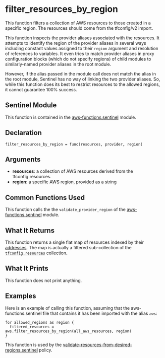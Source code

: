 # filter_resources_by_region
This function filters a collection of AWS resources to those created in a specific region. The resources should come from the tfconfig/v2 import.

This function inspects the provider aliases associated with the resources. It attempts to identify the region of the provider aliases in several ways including constant values assigned to their `region` argument and resolution of references to variables. It even tries to match provider aliases in proxy configuration blocks (which do not specify regions) of child modules to similarly-named provider aliases in the root module.

However, if the alias passed in the module call does not match the alias in the root module, Sentinel has no way of linking the two provider aliases. So, while this function does its best to restrict resources to the allowed regions, it cannot guarantee 100% success.

## Sentinel Module
This function is contained in the [aws-functions.sentinel](../aws-functions.sentinel) module.

## Declaration
`filter_resources_by_region = func(resources, provider, region)`

## Arguments
* **resources**: a collection of AWS resources derived from the tfconfig.resources.
* **region**: a specific AWS region, provided as a string

## Common Functions Used
This function calls the the `validate_provider_region` of the [aws-functions.sentinel](../aws-functions.sentinel) module.

## What It Returns
This function returns a single flat map of resources indexed by their [addresses](https://www.terraform.io/docs/internals/resource-addressing.html). The map is actually a filtered sub-collection of the [`tfconfig.resources`](https://www.terraform.io/docs/cloud/sentinel/import/tfconfig-v2.html#the-resources-collection) collection.

## What It Prints
This function does not print anything.

## Examples
Here is an example of calling this function, assuming that the aws-functions.sentinel file that contains it has been imported with the alias `aws`:
```
for allowed_regions as region {
  filtered_resources = aws.filter_resources_by_region(all_aws_resources, region)
}
```

This function is used by the [validate-resources-from-desired-regions.sentinel](../../validate-resources-from-desired-regions.sentinel) policy.
